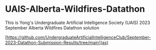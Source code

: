 # UAIS-Alberta-Wildfires-Datathon

This is Yong's Undergraduate Artificial Intelligence Society (UAIS) 2023 September Alberta Wildfires Datathon solution

[https://github.com/UndergraduateArtificialIntelligenceClub/September-2023-Datathon-Submission-Results/tree/main](as)
